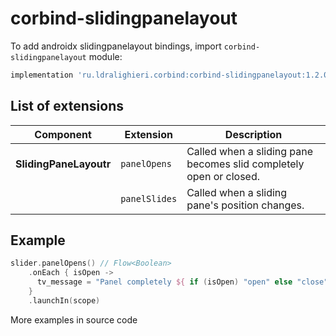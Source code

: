 ﻿
# corbind-slidingpanelayout

To add androidx slidingpanelayout bindings, import `corbind-slidingpanelayout` module:

```groovy
implementation 'ru.ldralighieri.corbind:corbind-slidingpanelayout:1.2.0'
```

## List of extensions

Component | Extension | Description
--|---|--
**SlidingPaneLayoutr** | `panelOpens` | Called when a sliding pane becomes slid completely open or closed.
                       | `panelSlides` | Called when a sliding pane's position changes.


## Example

```kotlin
slider.panelOpens() // Flow<Boolean>
    .onEach { isOpen ->
      tv_message = "Panel completely ${ if (isOpen) "open" else "close"}"
    }
    .launchIn(scope)
```

More examples in source code
